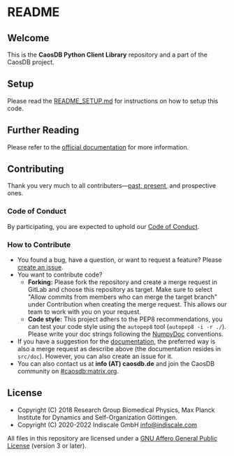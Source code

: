 
# README

## Welcome

This is the **CaosDB Python Client Library** repository and a part of the
CaosDB project.

## Setup

Please read the [README_SETUP.md](README_SETUP.md) for instructions on how to
setup this code.


## Further Reading

Please refer to the [official documentation](https://docs.indiscale.com/caosdb-pylib/) for more information.

## Contributing

Thank you very much to all contributers—[past, present](https://gitlab.com/caosdb/caosdb/-/blob/dev/HUMANS.md), and prospective ones.

### Code of Conduct

By participating, you are expected to uphold our [Code of Conduct](https://gitlab.com/caosdb/caosdb/-/blob/dev/CODE_OF_CONDUCT.md).

### How to Contribute

* You found a bug, have a question, or want to request a feature? Please 
[create an issue](https://gitlab.com/caosdb/caosdb-pylib/-/issues).
* You want to contribute code?
    * **Forking:** Please fork the repository and create a merge request in GitLab and choose this repository as
      target. Make sure to select "Allow commits from members who can merge the target branch" under
      Contribution when creating the merge request. This allows our team to work with you on your
      request.
    * **Code style:** This project adhers to the PEP8 recommendations, you can test your code style
      using the `autopep8` tool (`autopep8 -i -r ./`).  Please write your doc strings following the
      [NumpyDoc](https://numpydoc.readthedocs.io/en/latest/format.html) conventions.
* If you have a suggestion for the [documentation](https://docs.indiscale.com/caosdb-pylib/),
the preferred way is also a merge request as describe above (the documentation resides in `src/doc`).
However, you can also create an issue for it. 
* You can also contact us at **info (AT) caosdb.de** and join the
  CaosDB community on
  [#caosdb:matrix.org](https://matrix.to/#/!unwwlTfOznjEnMMXxf:matrix.org).

## License

* Copyright (C) 2018 Research Group Biomedical Physics, Max Planck Institute
  for Dynamics and Self-Organization Göttingen.
* Copyright (C) 2020-2022 Indiscale GmbH <info@indiscale.com>

All files in this repository are licensed under a [GNU Affero General Public
License](LICENCE.md) (version 3 or later).
